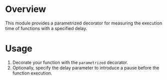# Overview

This module provides a parametrized decorator for measuring the execution time of functions with a specified delay.

# Usage

1. Decorate your function with the `parametrized` decorator.
2. Optionally, specify the delay parameter to introduce a pause before the function execution.
